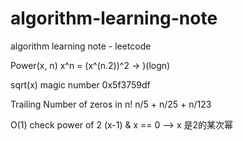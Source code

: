 # algorithm-learning-note
algorithm learning note - leetcode


Power(x, n)
    x^n = (x^(n.2))^2 -> )(logn)

sqrt(x)
    magic number 0x5f3759df

Trailing Number of zeros in n!
    n/5 + n/25 + n/123

O(1) check power of 2
    (x-1) & x == 0  --> x 是2的某次幂

